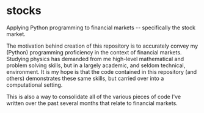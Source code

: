 # stocks
Applying Python programming to financial markets -- specifically the stock market.

The motivation behind creation of this repository is to accurately convey my (Python) programming proficiency in the context of financial markets. Studying physics has demanded from me high-level mathematical and problem solving skills, but in a largely academic, and seldom technical, environment. It is my hope is that the code contained in this repository (and others) demonstrates these same skills, but carried over into a computational setting.

This is also a way to consolidate all of the various pieces of code I've written over the past several months that relate to financial markets.
